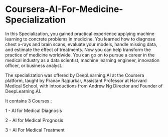 # Coursera-AI-For-Medicine-Specialization
 
In this Specialization, you gained practical experience applying machine learning to concrete problems in medicine. You learned how to diagnose chest x-rays and brain scans, evaluate your models, handle missing data, and estimate the effect of treatments. Now you can help transform the practice of medicine worldwide. You can go on to pursue a career in the medical industry as a data scientist, machine learning engineer, innovation officer, or business analyst.


The specialization was offered by DeepLearning.AI at the Coursera platform, taught by Pranav Rajpurkar, Assistant Professor at Harvard Medical School, with introductions from Andrew Ng Director and Founder of DeepLearning.AI.


It contains 3 Courses :


1 - AI for Medical Diagnosis

2 - AI for Medical Prognosis

3 - AI For Medical Treatment

